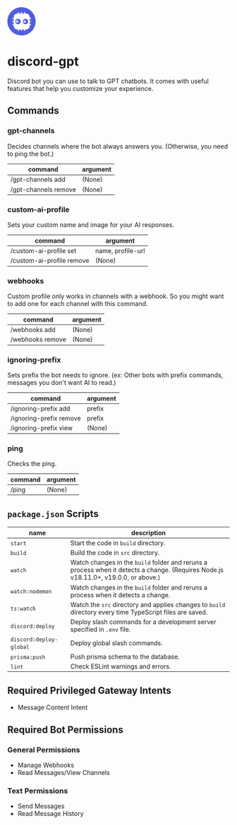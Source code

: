 <img src="./images/discord-gpt.png" alt="project-icon" width="64">

# discord-gpt
Discord bot you can use to talk to GPT chatbots. It comes with useful features that help you customize your experience.

## Commands
### gpt-channels
Decides channels where the bot always answers you.
(Otherwise, you need to ping the bot.)

| command              | argument |
| -------------------- | -------- |
| /gpt-channels add    | (None)   |
| /gpt-channels remove | (None)   |

### custom-ai-profile
Sets your custom name and image for your AI responses.

| command                   | argument          |
| ------------------------- | ----------------- |
| /custom-ai-profile set    | name, profile-url |
| /custom-ai-profile remove | (None)            |

### webhooks
Custom profile only works in channels with a webhook. So you might want to add one for each channel with this command.

| command          | argument |
| ---------------- | -------- |
| /webhooks add    | (None)   |
| /webhooks remove | (None)   |

### ignoring-prefix
Sets prefix the bot needs to ignore. (ex: Other bots with prefix commands, messages you don't want AI to read.)

| command                 | argument |
| ----------------------- | -------- |
| /ignoring-prefix add    | prefix   |
| /ignoring-prefix remove | prefix   |
| /ignoring-prefix view   | (None)   |

### ping
Checks the ping.

| command | argument |
| ------- | -------- |
| /ping   | (None)   |


## `package.json` Scripts
| name                    | description                                                                                                                         |
| ----------------------- | ----------------------------------------------------------------------------------------------------------------------------------- |
| `start`                 | Start the code in `build` directory.                                                                                                |
| `build`                 | Build the code in `src` directory.                                                                                                  |
| `watch`                 | Watch changes in the `build` folder and reruns a process when it detects a change. (Requires Node.js v18.11.0+, v19.0.0, or above.) |
| `watch:nodemon`         | Watch changes in the `build` folder and reruns a process when it detects a change.                                                  |
| `ts:watch`              | Watch the `src` directory and applies changes to `build` directory every time TypeScript files are saved.                           |
| `discord:deploy`        | Deploy slash commands for a development server specified in `.env` file.                                                            |
| `discord:deploy-global` | Deploy global slash commands.                                                                                                       |
| `prisma:push`           | Push prisma schema to the database.                                                                                                 |
| `lint`                  | Check ESLint warnings and errors.                                                                                                   |


## Required Privileged Gateway Intents
- Message Content Intent


## Required Bot Permissions
### General Permissions
- Manage Webhooks
- Read Messages/View Channels

### Text Permissions
- Send Messages
- Read Message History